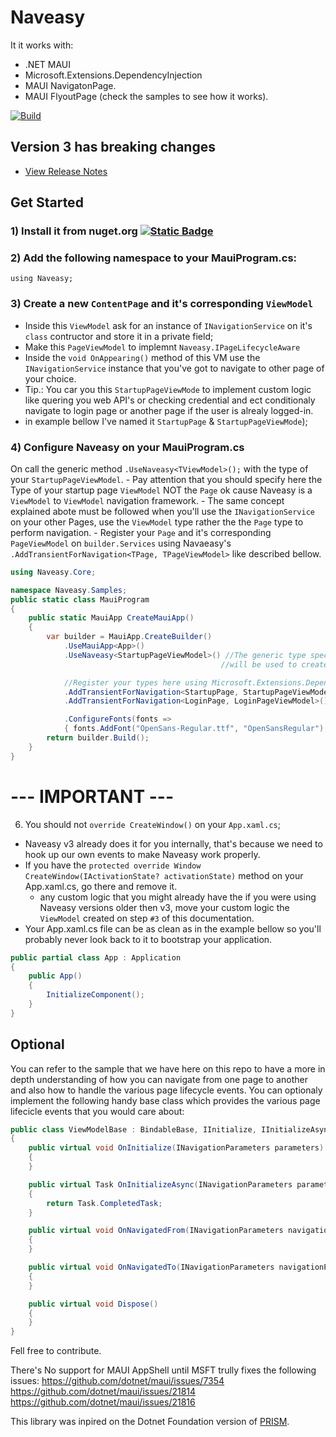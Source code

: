 # Naveasy
It it works with:
- .NET MAUI
- Microsoft.Extensions.DependencyInjection
- MAUI NavigatonPage.
- MAUI FlyoutPage (check the samples to see how it works).

[![Build](https://github.com/naveasy/Naveasy/actions/workflows/CI.yml/badge.svg)](https://github.com/naveasy/Naveasy/actions/workflows/CI.yml)

## Version 3 has breaking changes
- [View Release Notes](./ReleaseNotes.md)

## Get Started

### 1) Install it from nuget.org [![Static Badge](https://img.shields.io/badge/Naveasy-%20nuget.org-%20%23097ABB?link=https%3A%2F%2Fwww.nuget.org%2Fpackages%2FNaveasy)](https://www.nuget.org/packages/Naveasy)


### 2) Add the following namespace to your MauiProgram.cs:  
```using Naveasy;```

### 3) Create a new `ContentPage` and it's corresponding `ViewModel`
   - Inside this `ViewModel` ask for an instance of `INavigationService` on it's `class` contructor and store it in a private field;
   - Make this `PageViewModel` to implemnt `Naveasy.IPageLifecycleAware`
   - Inside the `void OnAppearing()` method of this VM use the `INavigationService` instance that you've got to navigate to other page of your choice.
   - Tip.: You car you this `StartupPageViewMode` to implement custom logic like quering you web API's or checking credential and ect conditionaly navigate to login page or another page if the user is alrealy logged-in.
   - in example bellow I've named it `StartupPage` & `StartupPageViewMode`);

### 4) Configure Naveasy on your MauiProgram.cs
On call the generic method `.UseNaveasy<TViewModel>();` with the type of your `StartupPageViewModel`.
    - Pay attention that you should specify here the Type of your startup page `ViewModel` NOT the `Page` ok cause Naveasy is a `ViewModel` to `ViewModel` navigation framework.
    - The same concept explained abote must be followed when you'll use the `INavigationService` on your other Pages, use the `ViewModel` type rather the the `Page` type to perform navigation. 
    - Register your `Page` and it's corresponding `PageViewModel` on `builder.Services` using Navaeasy's `.AddTransientForNavigation<TPage, TPageViewModel>` like described bellow.
```csharp
using Naveasy.Core;

namespace Naveasy.Samples;
public static class MauiProgram
{
    public static MauiApp CreateMauiApp()
    {
        var builder = MauiApp.CreateBuilder()
            .UseMauiApp<App>()
            .UseNaveasy<StartupPageViewModel>() //The generic type specified in builder.UseNaveasy<T>()
                                               //will be used to create a new window and navigate to it StartupPageViewModel

            //Register your types here using Microsoft.Extensions.DependecyInjection's container
            .AddTransientForNavigation<StartupPage, StartupPageViewModel>()
            .AddTransientForNavigation<LoginPage, LoginPageViewModel>();

            .ConfigureFonts(fonts =>
            { fonts.AddFont("OpenSans-Regular.ttf", "OpenSansRegular"); });
        return builder.Build();
    }
}
```

# --- IMPORTANT ---
6) You should not `override CreateWindow()` on your `App.xaml.cs`;
    
- Naveasy v3 already does it for you internally, that's because we need to hook up our own events to make Naveasy work properly.
- If you have the `protected override Window CreateWindow(IActivationState? activationState)` method on your App.xaml.cs, go there and remove it.
    - any custom logic that you might already have the if you were using Naveasy versions older then v3, move your custom logic the `ViewModel` created on step `#3` of this documentation.
- Your App.xaml.cs file can be as clean as in the example bellow so you'll probably never look back to it to bootstrap your application.

```csharp
public partial class App : Application
{
    public App()
    {
        InitializeComponent();
    }
}
```

## Optional
You can refer to the sample that we have here on this repo to have a more in depth understanding of how you can navigate from one page to another and also how to handle the various page lifecycle events.
You can optionaly implement the following handy base class which provides the various page lifecicle events that you would care about:

```csharp
public class ViewModelBase : BindableBase, IInitialize, IInitializeAsync, INavigatedAware, IDisposable
{
    public virtual void OnInitialize(INavigationParameters parameters)
    {
    }

    public virtual Task OnInitializeAsync(INavigationParameters parameters)
    {
        return Task.CompletedTask;
    }

    public virtual void OnNavigatedFrom(INavigationParameters navigationParameters)
    {
    }

    public virtual void OnNavigatedTo(INavigationParameters navigationParameters)
    {
    }

    public virtual void Dispose()
    {
    }
}
```

Fell free to contribute.

There's No support for MAUI AppShell until MSFT trully fixes the following issues:
https://github.com/dotnet/maui/issues/7354
https://github.com/dotnet/maui/issues/21814
https://github.com/dotnet/maui/issues/21816

This library was inpired on the Dotnet Foundation version of [PRISM](https://github.com/PrismLibrary/Prism/releases/tag/DNF).
